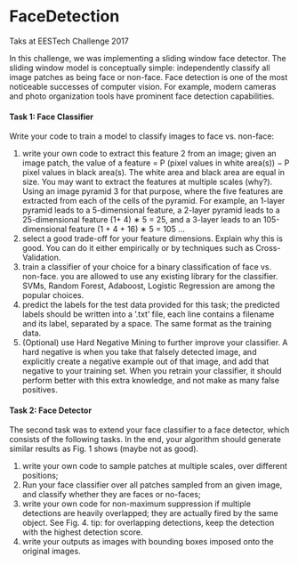 # FaceDetection

Taks at EESTech Challenge 2017

In this challenge, we was implementing a sliding window face detector. The sliding window model is
conceptually simple: independently classify all image patches as being face or non-face. Face detection
is one of the most noticeable successes of computer vision. For example, modern cameras and photo
organization tools have prominent face detection capabilities.

#### Task 1: Face Classifier ####

Write your code to train a model to classify images to face vs. non-face:

1. write your own code to extract this feature 2 from an image; given an image patch, the value of a
feature = P (pixel values in white area(s)) − P pixel values in black area(s). The white area and
black area are equal in size. You may want to extract the features at multiple scales (why?). Using
an image pyramid 3 for that purpose, where the five features are extracted from each of the cells
of the pyramid. For example, an 1-layer pyramid leads to a 5-dimensional feature, a 2-layer pyramid
leads to a 25-dimensional feature (1+ 4) ∗ 5 = 25, and a 3-layer leads to an 105-dimensional feature
(1 + 4 + 16) ∗ 5 = 105 ...
2. select a good trade-off for your feature dimensions. Explain why this is good. You can do it either
empirically or by techniques such as Cross-Validation.
3. train a classifier of your choice for a binary classification of face vs. non-face. you are allowed to use
any existing library for the classifier. SVMs, Random Forest, Adaboost, Logistic Regression are among
the popular choices.
4. predict the labels for the test data provided for this task; the predicted labels should be written into
a ’.txt’ file, each line contains a filename and its label, separated by a space. The same format as the
training data.
5. (Optional) use Hard Negative Mining to further improve your classifier. A hard negative is when you
take that falsely detected image, and explicitly create a negative example out of that image, and add
that negative to your training set. When you retrain your classifier, it should perform better with this
extra knowledge, and not make as many false positives.

#### Task 2: Face Detector ####

The second task was to extend your face classifier to a face detector, which consists of the following tasks. In
the end, your algorithm should generate similar results as Fig. 1 shows (maybe not as good).
1. write your own code to sample patches at multiple scales, over different positions;
2. Run your face classifier over all patches sampled from an given image, and classify whether they are
faces or no-faces;
3. write your own code for non-maximum suppression if multiple detections are heavily overlapped;
they are actually fired by the same object. See Fig. 4. tip: for overlapping detections, keep the
detection with the highest detection score.
4. write your outputs as images with bounding boxes imposed onto the original images.
